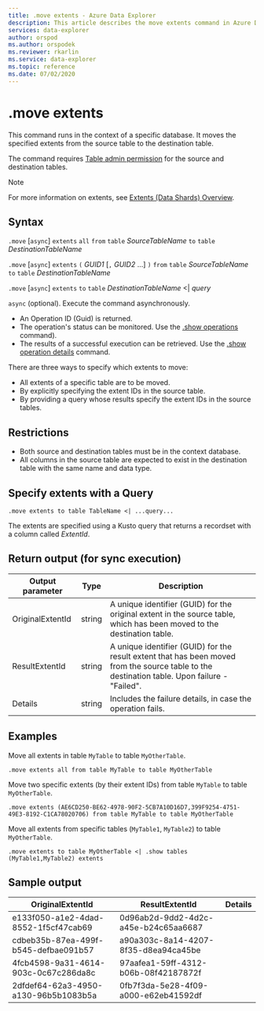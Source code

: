 ```yaml
---
title: .move extents - Azure Data Explorer
description: This article describes the move extents command in Azure Data Explorer.
services: data-explorer
author: orspod
ms.author: orspodek
ms.reviewer: rkarlin
ms.service: data-explorer
ms.topic: reference
ms.date: 07/02/2020
---
```


# .move extents

This command runs in the context of a specific database. It moves the specified extents from the source table to the destination table.

The command requires [Table admin permission](../management/access-control/role-based-authorization.md) for the source and destination tables.

> [!NOTE]
> For more information on extents, see [Extents (Data Shards) Overview](extents-overview.md).


## Syntax

`.move` [`async`] `extents` `all` `from` `table` *SourceTableName* `to` `table` *DestinationTableName*

`.move` [`async`] `extents` `(` *GUID1* [`,` *GUID2* ...] `)` `from` `table` *SourceTableName* `to` `table` *DestinationTableName* 

`.move` [`async`] `extents` `to` `table` *DestinationTableName* <| *query*

`async` (optional). Execute the command asynchronously. 
   * An Operation ID (Guid) is returned.
   * The operation's status can be monitored. Use the [.show operations](operations.md#show-operations) command).
   * The results of a successful execution can be retrieved. Use the [.show operation details](operations.md#show-operation-details) command.

There are three ways to specify which extents to move:
* All extents of a specific table are to be moved.
* By explicitly specifying the extent IDs in the source table.
* By providing a query whose results specify the extent IDs in the source tables.

## Restrictions

* Both source and destination tables must be in the context database.
* All columns in the source table are expected to exist in the destination table with the same name and data type.

## Specify extents with a Query

```kusto
.move extents to table TableName <| ...query...
```

The extents are specified using a Kusto query that returns a recordset with a column called *ExtentId*.

## Return output (for sync execution)

Output parameter |Type |Description
---|---|---
OriginalExtentId |string |A unique identifier (GUID) for the original extent in the source table, which has been moved to the destination table.
ResultExtentId |string |A unique identifier (GUID) for the result extent that has been moved from the source table to the destination table. Upon failure - "Failed".
Details |string |Includes the failure details, in case the operation fails.

## Examples

Move all extents in table `MyTable` to table `MyOtherTable`.

```kusto
.move extents all from table MyTable to table MyOtherTable
```

Move two specific extents (by their extent IDs) from table `MyTable` to table `MyOtherTable`.

```kusto
.move extents (AE6CD250-BE62-4978-90F2-5CB7A10D16D7,399F9254-4751-49E3-8192-C1CA78020706) from table MyTable to table MyOtherTable
```

Move all extents from specific tables (`MyTable1`, `MyTable2`) to table `MyOtherTable`.

```kusto
.move extents to table MyOtherTable <| .show tables (MyTable1,MyTable2) extents
```

## Sample output

|OriginalExtentId |ResultExtentId| Details
|---|---|---
|e133f050-a1e2-4dad-8552-1f5cf47cab69 |0d96ab2d-9dd2-4d2c-a45e-b24c65aa6687| 
|cdbeb35b-87ea-499f-b545-defbae091b57 |a90a303c-8a14-4207-8f35-d8ea94ca45be| 
|4fcb4598-9a31-4614-903c-0c67c286da8c |97aafea1-59ff-4312-b06b-08f42187872f| 
|2dfdef64-62a3-4950-a130-96b5b1083b5a |0fb7f3da-5e28-4f09-a000-e62eb41592df| 
